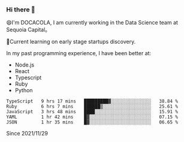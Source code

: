 ### Hi there 👋

<!--
**fengliu222/fengliu222** is a ✨ _special_ ✨ repository because its `README.md` (this file) appears on your GitHub profile.

Here are some ideas to get you started:

- 🔭 I’m currently working on ...
- 🌱 I’m currently learning ...
- 👯 I’m looking to collaborate on ...
- 🤔 I’m looking for help with ...
- 💬 Ask me about ...
- 📫 How to reach me: ...
- 😄 Pronouns: ...
- ⚡ Fun fact: ...
-->

😄I'm DOCACOLA, I am currently working in the Data Science team at Sequoia Capital。

🌱Current learning on early stage startups discovery.

In my past programming experience, I have been better at:
- Node.js
- React
- Typescript
- Ruby
- Python



<!--START_SECTION:waka-->
```text
TypeScript   9 hrs 17 mins   █████████▓░░░░░░░░░░░░░░░   38.84 % 
Ruby         6 hrs 7 mins    ██████▒░░░░░░░░░░░░░░░░░░   25.61 % 
JavaScript   3 hrs 48 mins   ████░░░░░░░░░░░░░░░░░░░░░   15.91 % 
YAML         1 hr 42 mins    █▓░░░░░░░░░░░░░░░░░░░░░░░   07.15 % 
JSON         1 hr 35 mins    █▓░░░░░░░░░░░░░░░░░░░░░░░   06.65 % 
```
<!--END_SECTION:waka-->
Since 2021/11/29

